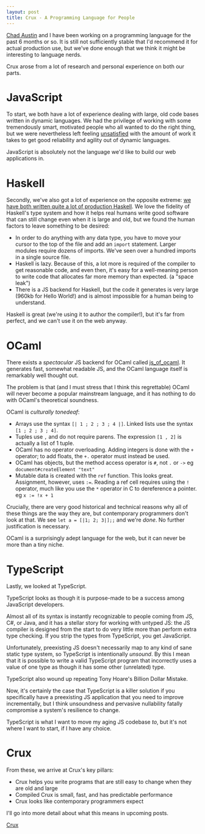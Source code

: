 ```yaml
---
layout: post
title: Crux - A Programming Language for People
---
```

[Chad Austin](https://chadaustin.me/) and I have been working on a programming language for the past 6 months or so.  It is still not sufficiently stable that I'd recommend it for actual production use, but we've done enough that we think it might be interesting to language nerds.

Crux arose from a lot of research and personal experience on both our parts.

# JavaScript

To start, we both have a lot of experience dealing with large, old code bases written in dynamic languages.  We had the privilege of working with some tremendously smart, motivated people who all wanted to do the right thing, but we were nevertheless left feeling [unsatisfied](https://chadaustin.me/2015/04/the-long-term-problem-with-dynamically-typed-languages/) with the amount of work it takes to get good reliability and agility out of dynamic languages.

JavaScript is absolutely not the language we'd like to build our web applications in.

# Haskell

Secondly, we've also got a lot of experience on the opposite extreme: [we have both written quite a lot of production Haskell](https://engineering.imvu.com/2014/03/24/what-its-like-to-use-haskell/).  We love the fidelity of Haskell's type system and how it helps real humans write good software that can still change even when it is large and old, but we found the human factors to leave something to be desired:

* In order to do anything with any data type, you have to move your cursor to the top of the file and add an `import` statement.  Larger modules require dozens of imports.  We've seen over a hundred imports in a single source file.
* Haskell is lazy.  Because of this, a lot more is required of the compiler to get reasonable code, and even then, it's easy for a well-meaning person to write code that allocates far more memory than expected. (a "space leak")
* There is a JS backend for Haskell, but the code it generates is very large (960kb for Hello World!) and is almost impossible for a human being to understand.

Haskell is great (we're using it to author the compiler!), but it's far from perfect, and we can't use it on the web anyway.

# OCaml

There exists a _spectacular_ JS backend for OCaml called [js_of_ocaml](http://ocsigen.org/js_of_ocaml/).  It generates fast, somewhat readable JS, and the OCaml language itself is remarkably well thought out.

The problem is that (and I must stress that I think this regrettable) OCaml will never become a popular mainstream language, and it has nothing to do with OCaml's theoretical soundness.

OCaml is *culturally tonedeaf*:

* Arrays use the syntax `[| 1 ; 2 ; 3 ; 4 |]`.  Linked lists use the syntax `[1 ; 2 ; 3 ; 4]`.
* Tuples use `,` and do not require parens.  The expression `[1 , 2]` is actually a list of 1 tuple.
* OCaml has no operator overloading.  Adding integers is done with the `+` operator; to add floats, the `+.` operator must instead be used.
* OCaml has objects, but the method access operator is `#`, not `.` or `->`  eg `document#createElement "text"`
* Mutable data is created with the `ref` function.  This looks great.  Assignment, however, uses `:=`.  Reading a ref cell requires using the `!` operator, much like you use the `*` operator in C to dereference a pointer. eg `x := !x + 1`

Crucially, there are very good historical and technical reasons why all of these things are the way they are, but contemporary programmers don't look at that.  We see `let a = [|1; 2; 3|];;` and we're _done_.  No further justification is necessary.

OCaml is a surprisingly adept language for the web, but it can never be more than a tiny niche.

# TypeScript

Lastly, we looked at TypeScript.

TypeScript looks as though it is purpose-made to be a success among JavaScript developers.

Almost all of its syntax is instantly recognizable to people coming from JS, C#, or Java, and it has a stellar story for working with untyped JS: the JS compiler is designed from the start to do very little more than perform extra type checking.  If you strip the types from TypeScript, you get JavaScript.

Unfortunately, preexisting JS doesn't necessarily map to any kind of sane static type system, so TypeScript is intentionally _unsound_.  By this I mean that it is possible to write a valid TypeScript program that incorrectly uses a value of one type as though it has some other (unrelated) type.

TypeScript also wound up repeating Tony Hoare's Billion Dollar Mistake.

Now, it's certainly the case that TypeScript is a killer solution if you specifically have a preexisting JS application that you need to improve incrementally, but I think unsoundness and pervasive nullability fatally compromise a system's resilience to change.

TypeScript is what I want to move my aging JS codebase _to_, but it's not where I want to start, if I have any choice.

# Crux

From these, we arrive at Crux's key pillars:

* Crux helps you write programs that are still easy to change when they are old and large
* Compiled Crux is small, fast, and has predictable performance
* Crux looks like contemporary programmers expect

I'll go into more detail about what this means in upcoming posts.

[Crux](https://github.com/cruxlang/crux)
